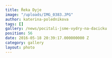 ```yaml
---
title: Řeka Dyje
image: "/uploads/IMG_0383.JPG"
author: katerina-polednikova
tags: []
gallery: /news/pocitali-jsme-vydry-na-dacicku
position: 56
date: 2016-05-18 20:39:17.000000000 Z
category: gallery
layout: photo
---
```

